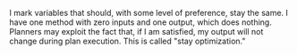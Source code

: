 I mark variables that should, with some level of preference, stay the same.
I have one method with zero inputs and one output, which does nothing. Planners
may exploit the fact that, if I am satisfied, my output will not change during
plan execution. This is called "stay optimization."